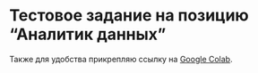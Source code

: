 # Тестовое задание на позицию “Аналитик данных”
Также для удобства прикрепляю ссылку на [Google Colab](https://colab.research.google.com/drive/1ShesHY-mAh4Kc5nYLBy2HghoRfmV2ksm?usp=sharing).
